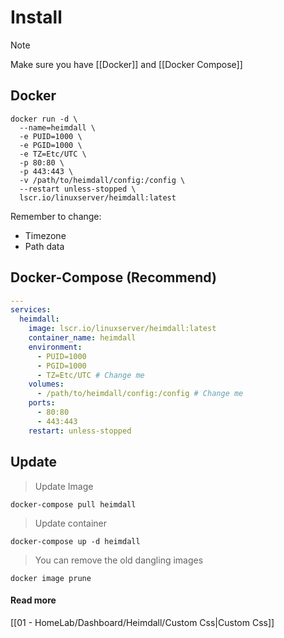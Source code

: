 # Install

> [!note] 
> Make sure you have [[Docker]] and [[Docker Compose]]
## Docker

```docker
docker run -d \
  --name=heimdall \
  -e PUID=1000 \
  -e PGID=1000 \
  -e TZ=Etc/UTC \
  -p 80:80 \
  -p 443:443 \
  -v /path/to/heimdall/config:/config \
  --restart unless-stopped \
  lscr.io/linuxserver/heimdall:latest
```

Remember to change:
- Timezone
- Path data

## Docker-Compose (Recommend)

```yaml
---
services:
  heimdall:
    image: lscr.io/linuxserver/heimdall:latest
    container_name: heimdall
    environment:
      - PUID=1000
      - PGID=1000
      - TZ=Etc/UTC # Change me
    volumes:
      - /path/to/heimdall/config:/config # Change me
    ports:
      - 80:80
      - 443:443
    restart: unless-stopped
```

## Update 

> Update Image

```docker
docker-compose pull heimdall
```

> Update container

```docker
docker-compose up -d heimdall
```

> You can remove the old dangling images

```docker
docker image prune
```
#### Read more
[[01 - HomeLab/Dashboard/Heimdall/Custom Css|Custom Css]]
